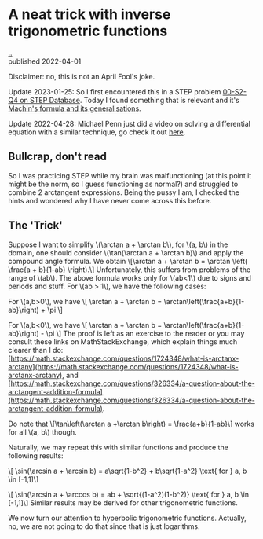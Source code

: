 <head>
<script type="text/javascript" id="MathJax-script" async
  src="https://cdn.jsdelivr.net/npm/mathjax@3/es5/tex-mml-chtml.js">
</script>
</head>

# A neat trick with inverse trigonometric functions
[..](..)\
published 2022-04-01

Disclaimer: no, this is not an April Fool's joke.

Update 2023-01-25: So I first encountered this in a STEP problem [00-S2-Q4 on STEP Database](https://stepdatabase.maths.org/database/index.html#). Today I found something that is relevant and it's [Machin's formula and its generalisations](https://en.wikipedia.org/wiki/Machin-like_formula).

Update 2022-04-28: Michael Penn just did a video on solving a differential equation with a similar technique, go check it out [here](https://www.youtube.com/watch?v=ZE4jPfJyZAI).

## Bullcrap, don't read

So I was practicing STEP while my brain was malfunctioning (at this point it might be the norm, so I guess functioning as normal?) and struggled to combine 2 arctangent expressions. Being the pussy I am, I checked the hints and wondered why I have never come across this before.

## The 'Trick'
Suppose I want to simplify \\(\arctan a + \arctan b\\), for \\(a, b\\) in the domain, one should consider \\(\tan(\arctan a + \arctan b)\\) and apply the compound angle formula. We obtain
\\[\arctan a + \arctan b = \arctan \left( \frac{a + b}{1-ab} \right).\\]
Unfortunately, this suffers from problems of the range of \\(ab\\). The above formula works only for \\(ab<1\\) due to signs and periods and stuff. For \\(ab > 1\\), we have the following cases:

For \\(a,b>0\\), we have 
\\[ \arctan a + \arctan b = \arctan\left(\frac{a+b}{1-ab}\right) + \pi \\]

For \\(a,b<0\\), we have
\\[ \arctan a + \arctan b = \arctan\left(\frac{a+b}{1-ab}\right) - \pi \\]
The proof is left as an exercise to the reader or you may consult these links on MathStackExchange, which explain things much clearer than I do: [https://math.stackexchange.com/questions/1724348/what-is-arctanx-arctany](https://math.stackexchange.com/questions/1724348/what-is-arctanx-arctany), and [https://math.stackexchange.com/questions/326334/a-question-about-the-arctangent-addition-formula](https://math.stackexchange.com/questions/326334/a-question-about-the-arctangent-addition-formula).

Do note that 
\\[\tan\left(\arctan a +\arctan b\right) = \frac{a+b}{1-ab}\\]
works for all \\(a, b\\) though.

Naturally, we may repeat this with similar functions and produce the following results:

\\[ \sin(\arcsin a + \arcsin b) = a\sqrt{1-b^2} + b\sqrt{1-a^2} \text{ for } a, b \in [-1,1]\\]

\\[ \sin(\arcsin a + \arccos b) = ab + \sqrt{(1-a^2)(1-b^2)} \text{ for } a, b \in [-1,1]\\]
Similar results may be derived for other trigonometric functions.

We now turn our attention to hyperbolic trigonometric functions. Actually, no, we are not going to do that since that is just logarithms.
